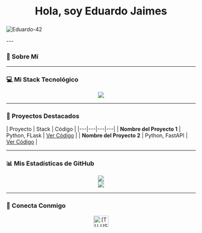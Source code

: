 <h1 align="center">Hola, soy Eduardo Jaimes</h1>
<h3 align="center"></h3>
<p align="left"> <img src="https://komarev.com/ghpvc/?username=Eduardo-42&label=Profile%20views&color=0e75b6&style=flat" alt="Eduardo-42" /> </p>
---

### 🚀 Sobre Mí



---

### 💻 Mi Stack Tecnológico

<p align="center">
  <a href="https://skillicons.dev">
    <img src="https://skillicons.dev/icons?i=py,js,postgres,nodejs,mongodb,mysqlline=6" />
  </a>
</p>

---

### 📂 Proyectos Destacados

| Proyecto | Stack | Código | 
|---|---|---|---|
| **Nombre del Proyecto 1** | Python, FLask | [Ver Código]() |
| **Nombre del Proyecto 2** | Python, FastAPI | [Ver Código](https://github.com/tu-usuario/repo2) |

---

### 📊 Mis Estadísticas de GitHub

<p align="center">
  <img src="https://github-readme-stats.vercel.app/api?username=Eduardo-42&show_icons=true&theme=dracula&include_all_commits=true&count_private=true"/>
  <br/>
  <img src="https://github-readme-stats.vercel.app/api/top-langs/?username=Eduardo-42&layout=compact&langs_count=8&theme=dracula"/>
</p>

---

### 🤝 Conecta Conmigo

<p align="center">
<a href="https://linkedin.com/in/[TU_USUARIO_LINKEDIN]" target="blank"><img align="center" src="https://raw.githubusercontent.com/rahuldkjain/github-profile-readme-generator/main/src/images/icons/Social/linked-in-alt.svg" alt="[TU_USUARIO_LINKEDIN]" height="30" width="40" /></a>
</p>
